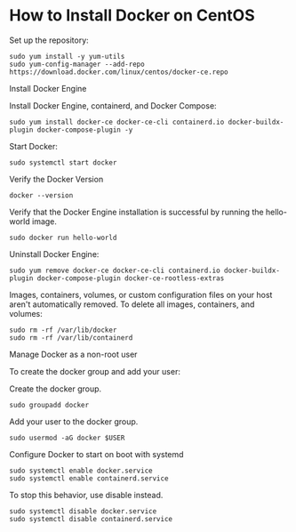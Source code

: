 
# How to Install Docker on CentOS

Set up the repository:

    sudo yum install -y yum-utils
    sudo yum-config-manager --add-repo https://download.docker.com/linux/centos/docker-ce.repo

Install Docker Engine

Install Docker Engine, containerd, and Docker Compose:

    sudo yum install docker-ce docker-ce-cli containerd.io docker-buildx-plugin docker-compose-plugin -y

Start Docker:

    sudo systemctl start docker

Verify the Docker Version

    docker --version

Verify that the Docker Engine installation is successful by running the hello-world image.
    
    sudo docker run hello-world

Uninstall Docker Engine:

    sudo yum remove docker-ce docker-ce-cli containerd.io docker-buildx-plugin docker-compose-plugin docker-ce-rootless-extras

Images, containers, volumes, or custom configuration files on your host aren't automatically removed. To delete all images, containers, and volumes:

    sudo rm -rf /var/lib/docker
    sudo rm -rf /var/lib/containerd

Manage Docker as a non-root user

To create the docker group and add your user:

Create the docker group.

    sudo groupadd docker

Add your user to the docker group.

    sudo usermod -aG docker $USER

Configure Docker to start on boot with systemd

    sudo systemctl enable docker.service
    sudo systemctl enable containerd.service

To stop this behavior, use disable instead.

    sudo systemctl disable docker.service
    sudo systemctl disable containerd.service

#
